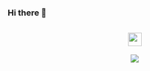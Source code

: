 ###  Hi there 👋
![]()
<p align="center">
  <img src="https://user-images.githubusercontent.com/5679180/79618120-0daffb80-80be-11ea-819e-d2b0fa904d07.gif" width="27px">
  <br><br>
  <samp>
    <img align="center" src="https://github-readme-stats.vercel.app/api?username=rt442979559&&show_icons=true" />
  </samp>
<br>
</p>
